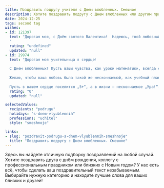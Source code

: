 ```yaml
---
title: Поздравить подругу учителя с Днем влюбленных. Смешное
description: Хотите поздравить подругу с Днем влюбленных или другим праздником? Наш ИИ создаст незабываемое поздравление, а вы обязательно выделитесь среди других.  
date: 2024-12-25
tags: second tag
wishes:
- id: 121397
  text: "Дорогая моя, с Днём святого Валентина!  Надеюсь, твой любовный фронт сегодня не менее дисциплинированный, чем твой класс!  Пусть в этот день тебя окружают не только сердечки, но и горы шоколадных конфет – пусть даже от благодарных учеников (шутка!).  Желаю тебе океана любви (или хотя бы хорошего кофе!), море цветов и чтобы твой романтический вечер был настолько успешен, что утром ты будешь готова поставить всем пятёрки за хорошее поведение!
  "
  rating: "undefined"
  updated: "null"
- id: 29974
  text: "Дорогая моя учительница в сердце!
  
  С Днем влюбленных! Пусть ваши чувства, как уроки математики, всегда складываются в позитивный результат, а романтика будет такой же яркой, как флуоресцентные маркеры!
  
  Желаю, чтобы ваша любовь была такой же нескончаемой, как учебный план на год, а комплименты звучали так же часто, как «А можно мне тетрадь?» на уроке!
  
  Пусть в вашем сердце поселится „5+“, а в жизни — нескончаемое „Ура!“. Поздравляю!"
  rating: "0"
  updated: "null"

selectedValues:
  recipients: "podrugu"
  holidays: "s-dnem-vlyublennih"
  professions: "uchitel"
  style: "smeshnoje"

links:
- slug: "pozdravit-podrugu-s-dnem-vlyublennih-smeshnoje"
  title: "Поздравить подругу с Днем влюбленных. Смешное"
---
```


Здесь вы найдете отличную подборку поздравлений на любой случай. 
Хотите поздравить друга с днём рождения, коллегу с профессиональным праздником или близких с Новым годом? У нас есть всё, чтобы сделать ваш поздравительный текст незабываемым. Выбирайте нужную категорию и находите лучшие слова для ваших близких и друзей!
